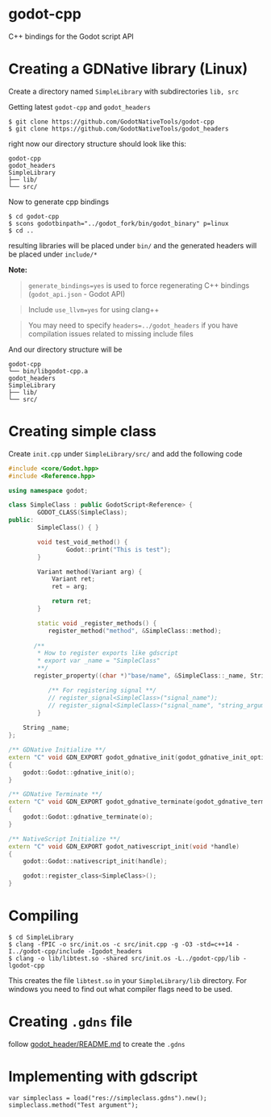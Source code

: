 # godot-cpp
C++ bindings for the Godot script API

# Creating a GDNative library (Linux)
Create a directory named `SimpleLibrary` with subdirectories `lib, src`

Getting latest `godot-cpp` and `godot_headers`
```
$ git clone https://github.com/GodotNativeTools/godot-cpp
$ git clone https://github.com/GodotNativeTools/godot_headers
```
right now our directory structure should look like this:
```
godot-cpp
godot_headers
SimpleLibrary
├── lib/
└── src/
```

Now to generate cpp bindings
```
$ cd godot-cpp
$ scons godotbinpath="../godot_fork/bin/godot_binary" p=linux
$ cd ..
```
resulting libraries will be placed under `bin/` and the generated headers will be placed under `include/*`

**Note:**
> `generate_bindings=yes` is used to force regenerating C++ bindings (`godot_api.json` - Godot API)

> Include `use_llvm=yes` for using clang++

> You may need to specify `headers=../godot_headers` if you have compilation issues related to missing include files

And our directory structure will be
```
godot-cpp
└── bin/libgodot-cpp.a
godot_headers
SimpleLibrary
├── lib/
└── src/
```

# Creating simple class

Create `init.cpp` under `SimpleLibrary/src/` and add the following code
```cpp
#include <core/Godot.hpp>
#include <Reference.hpp>

using namespace godot;

class SimpleClass : public GodotScript<Reference> {
        GODOT_CLASS(SimpleClass);
public:
        SimpleClass() { }

        void test_void_method() {
                Godot::print("This is test");
        }

        Variant method(Variant arg) {
            Variant ret;
            ret = arg;

            return ret;
        }

        static void _register_methods() {
           register_method("method", &SimpleClass::method);
	   
	   /**
	    * How to register exports like gdscript
	    * export var _name = "SimpleClass"
	    **/
	   register_property((char *)"base/name", &SimpleClass::_name, String("SimpleClass"));

           /** For registering signal **/
           // register_signal<SimpleClass>("signal_name");
           // register_signal<SimpleClass>("signal_name", "string_argument", GODOT_VARIANT_TYPE_STRING)
        }
	
	String _name;
};

/** GDNative Initialize **/
extern "C" void GDN_EXPORT godot_gdnative_init(godot_gdnative_init_options *o)
{
    godot::Godot::gdnative_init(o);
}

/** GDNative Terminate **/
extern "C" void GDN_EXPORT godot_gdnative_terminate(godot_gdnative_terminate_options *o)
{
    godot::Godot::gdnative_terminate(o);
}

/** NativeScript Initialize **/
extern "C" void GDN_EXPORT godot_nativescript_init(void *handle)
{
    godot::Godot::nativescript_init(handle);

    godot::register_class<SimpleClass>();
}
```

# Compiling
```
$ cd SimpleLibrary
$ clang -fPIC -o src/init.os -c src/init.cpp -g -O3 -std=c++14 -I../godot-cpp/include -Igodot_headers
$ clang -o lib/libtest.so -shared src/init.os -L../godot-cpp/lib -lgodot-cpp
```
This creates the file `libtest.so` in your `SimpleLibrary/lib` directory. For windows you need to find out what compiler flags need to be used.

# Creating `.gdns` file
follow [godot_header/README.md](https://github.com/GodotNativeTools/godot_headers/blob/master/README.md#how-do-i-use-native-scripts-from-the-editor) to create the `.gdns` 

# Implementing with gdscript
```gdscript
var simpleclass = load("res://simpleclass.gdns").new();
simpleclass.method("Test argument");
```

